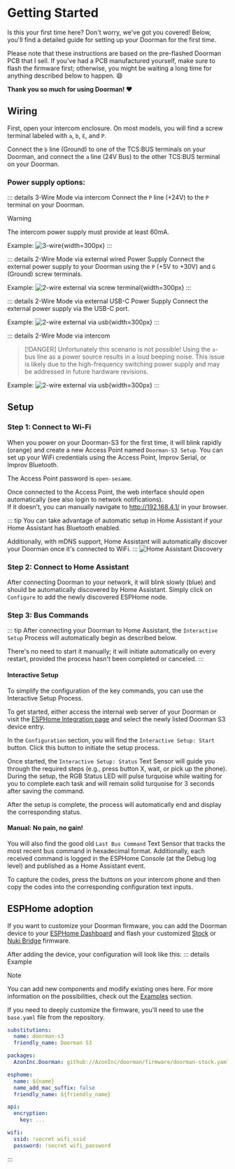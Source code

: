 # Getting Started

Is this your first time here? Don't worry, we've got you covered!
Below, you'll find a detailed guide for setting up your Doorman for the first time.

Please note that these instructions are based on the pre-flashed Doorman PCB that I sell. If you've had a PCB manufactured yourself, make sure to flash the firmware first; otherwise, you might be waiting a long time for anything described below to happen. 😄

**Thank you so much for using Doorman! ❤️**

## Wiring
First, open your intercom enclosure. On most models, you will find a screw terminal labeled with `a`, `b`, `E`, and `P`.

Connect the `b` line (Ground) to one of the TCS:BUS terminals on your Doorman, and connect the `a` line (24V Bus) to the other TCS:BUS terminal on your Doorman.

### Power supply options:
::: details 3-Wire Mode via intercom <Badge type="tip" text="Recommended" />
Connect the `P` line (+24V) to the `P` terminal on your Doorman.

> [!WARNING]
> The intercom power supply must provide at least 60mA.

Example:
![3-wire](./images/3wire.png){width=300px}
:::

::: details 2-Wire Mode via external wired Power Supply
Connect the external power supply to your Doorman using the `P` (+5V to +30V) and `G` (Ground) screw terminals.

Example:
![2-wire external via screw terminal](./images/2wire_power_screwterminal.png){width=300px}
:::

::: details 2-Wire Mode via external USB-C Power Supply
Connect the external power supply via the USB-C port.

Example:
![2-wire external via usb](./images/2wire_power_usb_c.png){width=300px}
:::

::: details 2-Wire Mode via intercom <Badge type="danger" text="Impossible" />
> [!DANGER] Unfortunately this scenario is not possible!
> Using the `a`-bus line as a power source results in a loud beeping noise. This issue is likely due to the high-frequency switching power supply and may be addressed in future hardware revisions.

Example:
![2-wire external via usb](./images/2wire_power_a_terminal.png){width=300px}
:::


## Setup

### Step 1: Connect to Wi-Fi
When you power on your Doorman-S3 for the first time, it will blink rapidly (orange) and create a new Access Point named `Doorman-S3 Setup`. You can set up your WiFi credentials using the Access Point, Improv Serial, or Improv Bluetooth.

The Access Point password is `open-sesame`.

Once connected to the Access Point, the web interface should open automatically (see also login to network notifications).\
If it doesn't, you can manually navigate to http://192.168.4.1/ in your browser.

::: tip
You can take advantage of automatic setup in Home Assistant if your Home Assistant has Bluetooth enabled.

Additionally, with mDNS support, Home Assistant will automatically discover your Doorman once it's connected to WiFi.
:::
![Home Assistant Discovery](./images/discovery.png)

### Step 2: Connect to Home Assistant
After connecting Doorman to your network, it will blink slowly (blue) and should be automatically discovered by Home Assistant. Simply click on `Configure` to add the newly discovered ESPHome node.

### Step 3: Bus Commands
::: tip
After connecting your Doorman to Home Assistant, the `Interactive Setup` Process will automatically begin as described below.

There's no need to start it manually; it will initiate automatically on every restart, provided the process hasn't been completed or canceled.
:::

#### Interactive Setup <Badge type="warning" text="NEW" />
To simplify the configuration of the key commands, you can use the Interactive Setup Process.

To get started, either access the internal web server of your Doorman or visit the [ESPHome Integration page](https://my.home-assistant.io/redirect/integration/?domain=esphome) and select the newly listed Doorman S3 device entry.

In the `Configuration` section, you will find the `Interactive Setup: Start` button. Click this button to initiate the setup process.

Once started, the `Interactive Setup: Status` Text Sensor will guide you through the required steps (e.g., press button X, wait, or pick up the phone).\
During the setup, the RGB Status LED will pulse turquoise while waiting for you to complete each task and will remain solid turquoise for 3 seconds after saving the command.

After the setup is complete, the process will automatically end and display the corresponding status.

#### Manual: No pain, no gain!
You will also find the good old `Last Bus Command` Text Sensor that tracks the most recent bus command in hexadecimal format.
Additionally, each received command is logged in the ESPHome Console (at the Debug log level) and published as a Home Assistant event.

To capture the codes, press the buttons on your intercom phone and then copy the codes into the corresponding configuration text inputs.

## ESPHome adoption

If you want to customize your Doorman firmware, you can add the Doorman device to your [ESPHome Dashboard](https://my.home-assistant.io/redirect/supervisor_ingress/?addon=5c53de3b_esphome) and flash your customized [Stock](firmware/stock-firmware.md) or [Nuki Bridge](firmware/nuki-bridge-firmware.md) firmware.

After adding the device, your configuration will look like this:
::: details Example
> [!NOTE]
> You can add new components and modify existing ones here. For more information on the possibilities, check out the [Examples](firmware/stock-firmware#examples) section.
>
> If you need to deeply customize the firmware, you'll need to use the `base.yaml` file from the repository.

```yaml
substitutions:
  name: doorman-s3
  friendly_name: Doorman S3

packages:
  AzonInc.Doorman: github://AzonInc/doorman/firmware/doorman-stock.yaml@master

esphome:
  name: ${name}
  name_add_mac_suffix: false
  friendly_name: ${friendly_name}

api:
  encryption:
    key: ...

wifi:
  ssid: !secret wifi_ssid
  password: !secret wifi_password
```
:::